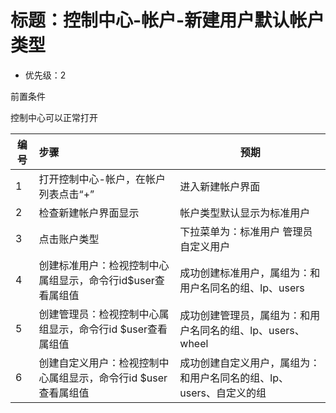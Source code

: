 # 标题：控制中心-帐户-新建用户默认帐户类型
* 优先级：2

前置条件

控制中心可以正常打开

| 编号 | 步骤                                | 预期                                                         |
| ---- | :---------------------------------- | ------------------------------------------------------------ |
| 1    | 打开控制中心-帐户，在帐户列表点击“+” |进入新建帐户界面 |
| 2    | 检查新建帐户界面显示  | 	帐户类型默认显示为标准用户 |
| 3    | 点击账户类型          |    下拉菜单为：标准用户 管理员 自定义用户 |
| 4    | 创建标准用户：检视控制中心属组显示，命令行id$user查看属组值|成功创建标准用户，属组为：和用户名同名的组、lp、users
| 5    | 创建管理员：检视控制中心属组显示，命令行id $user查看属组值 |成功创建管理员，属组为：和用户名同名的组、lp、users、wheel
| 6    | 创建自定义用户：检视控制中心属组显示，命令行id $user查看属组值 | 	成功创建自定义用户，属组为：和用户名同名的组、lp、users、自定义的组|